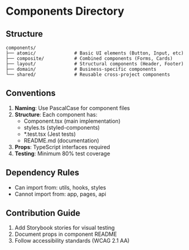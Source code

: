 # Components Directory

## Structure
```
components/
├── atomic/              # Basic UI elements (Button, Input, etc)
├── composite/           # Combined components (Forms, Cards)
├── layout/              # Structural components (Header, Footer)
├── domain/              # Business-specific components
└── shared/              # Reusable cross-project components
```

## Conventions
1. **Naming**: Use PascalCase for component files
2. **Structure**: Each component has:
   - Component.tsx (main implementation)
   - styles.ts (styled-components)
   - *.test.tsx (Jest tests)
   - README.md (documentation)
3. **Props**: TypeScript interfaces required
4. **Testing**: Minimum 80% test coverage

## Dependency Rules
- Can import from: utils, hooks, styles
- Cannot import from: app, pages, api

## Contribution Guide
1. Add Storybook stories for visual testing
2. Document props in component README
3. Follow accessibility standards (WCAG 2.1 AA)